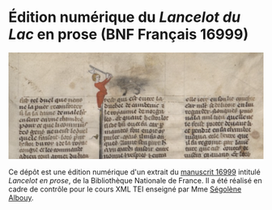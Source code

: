 # Édition numérique du *Lancelot du Lac* en prose (BNF Français 16999)

![Lancelot.png](Lancelot.png)

Ce dépôt est une édition numérique d'un extrait du [manuscrit 16999](https://gallica.bnf.fr/ark:/12148/btv1b6000418r/f219.item) intitulé *Lancelot en prose*, de la Bibliothèque Nationale de France. Il a été réalisé en cadre de contrôle pour le cours XML TEI enseigné par Mme [Ségolène Albouy](https://github.com/Segolene-Albouy). 
